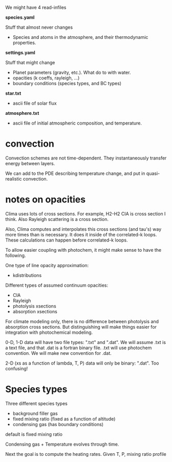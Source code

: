 

We might have 4 read-infiles

**species.yaml**

Stuff that almost never changes

- Species and atoms in the atmosphere, and their thermodynamic properties.

**settings.yaml**

Stuff that might change

- Planet parameters (gravity, etc.). What do to with water.
- opacities (k coeffs, rayleigh, ...)
- boundary conditions (species types, and BC types)

**star.txt**

- ascii file of solar flux

**atmosphere.txt**

- ascii file of initial atmospheric composition, and temperature.



# convection

Convection schemes are not time-dependent. They instantaneously transfer energy between layers.

We can add to the PDE describing temperature change, and put in quasi-realistic convection.

# notes on opacities

Clima uses lots of cross sections. For example, H2-H2 CIA is cross section I think. Also Rayleigh scattering is a cross section.

Also, Clima computes and interpolates this cross sections (and tau's) way more times than is necessary. It does it inside of the correlated-k loops. These calculations can happen before correlated-k loops.

To allow easier coupling with photochem, it might make sense to have the following.

One type of line opacity approximation:
- kdistributions

Different types of assumed continuum opacities:
- CIA
- Rayleigh
- photolysis xsections
- absorption xsections

For climate modeling only, there is no difference between photolysis and absorption cross sections. But distinguishing will make things easier for integration with photochemical modeling.

0-D, 1-D data will have two file types: ".txt" and ".dat". We will assume .txt is a text file, and that .dat is a fortran binary file. .txt will use photochem convention. We will make new convention for .dat.

2-D (xs as a function of lambda, T, P) data will only be binary: ".dat". Too confusing!


# Species types

Three different species types
- background filler gas
- fixed mixing ratio (fixed as a function of altitude)
- condensing gas (has boundary conditions)

default is fixed mixing ratio

Condensing gas + Temperature evolves through time.


Next the goal is to compute the heating rates. Given T, P, mixing ratio profile








